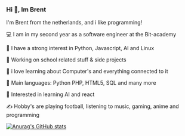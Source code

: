 ### Hi 👋, Im Brent

I'm Brent from the netherlands, and i like programming!

💻 I am in my second year as a  software engineer at the Bit-academy

📝 I have a strong interest in Python, Javascript,  AI and Linux

🔭 Working on school related stuff & side projects

🌱 i love learning about Computer's and everything connected to it

🌟 Main languages: Python PHP, HTML5, SQL and many more

🚩 Interested in learning AI and react

✍️ Hobby's are playing football, listening to music, gaming, anime and programming


[![Anurag's GitHub stats](https://github-readme-stats.vercel.app/api?username=brentgotte)](https://github.com/anuraghazra/github-readme-stats)


